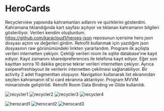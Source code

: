 # HeroCards
Recyclerview yapısında kahramanları adlarını ve quirklerini gösterdim.
Kahramana tıklandığında kart sayfası açılıyor ve tıklanan kahramanın bilgileri gösteriliyor.
Verileri kendim oluşturdum. https://github.com/karacloud1/heroes-json reposunun içerisine hero.json dosyası açtım ve değerleri girdim. 
Retrofit kullanmak için yazdığım json dosyasının raw görünümündeki linkten yararlandım. Program ilk açılışta verileri internetten çekiyor.
Çektiği verileri room ile sqlite database'ine kayıt ediyor. Kayıt zamanını sharedpreferences ile telefona kayıt ediyor. 
Eğer son kayıttan sonra 10 dakika geçerse tekrar verileri internetten çekiyor. Ayrıca swiperefreshlayout ile verilerin internetten çekilmesi sağlanabiliyor.
Bir activity 2 adet fragmenttan oluşuyor. Navigation kullanarak list ekranından seçilen kahramanın id'si card ekranına aktarılıyor.
Program MVVM mimarisinde geliştirildi.
Retrofit
Room
Data Binding ve Glide kullanıldı.

![recycler1](https://user-images.githubusercontent.com/83123957/129726059-c0d69ff1-b276-4873-ab6f-3ff466ac5be0.PNG)
![recycler2](https://user-images.githubusercontent.com/83123957/129726063-23cae040-6d40-426f-a7de-1cc8d668f72a.PNG)
![recycler3](https://user-images.githubusercontent.com/83123957/129726064-b25ee42e-7375-4acc-b19a-42dc9f23a947.PNG)
![recycler4](https://user-images.githubusercontent.com/83123957/129726067-86687320-93f1-4611-85e7-bd77630d888d.PNG)

![herocard1](https://user-images.githubusercontent.com/83123957/129726082-af7c8484-cec2-4033-a6d9-5e8174f0aaff.PNG)
![herocard2](https://user-images.githubusercontent.com/83123957/129726083-6fff0db8-102a-4f3d-9d0a-9db40bc9a222.PNG)
![herocard3](https://user-images.githubusercontent.com/83123957/129726086-b0a92ffd-94d5-43d1-a04c-2619f1d79ee7.PNG)
